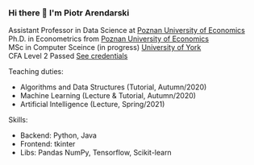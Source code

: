 ### Hi there 👋 I'm Piotr Arendarski

Assistant Professor in Data Science at [Poznan University of Economics](http://kie.ue.poznan.pl/en/members/)\
Ph.D. in Econometrics from [Poznan University of Economics](http://ue.poznan.pl/en)\
MSc in Computer Sceince (in progress) [University of York](https://www.york.ac.uk/)\
CFA Level 2 Passed [See credentials](https://www.dropbox.com/s/9pag4i8q2qkp8u6/CFA%20results%20Level%20II.JPG?dl=0)

Teaching duties:
- Algorithms and Data Structures (Tutorial, Autumn/2020)
- Machine Learning (Lecture & Tutorial, Autumn/2020)
- Artificial Intelligence (Lecture, Spring/2021)

Skills:
- Backend: Python, Java
- Frontend: tkinter
- Libs: Pandas NumPy, Tensorflow, Scikit-learn

